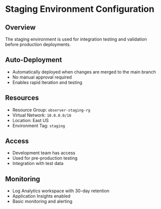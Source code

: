 # Staging Environment Configuration

## Overview
The staging environment is used for integration testing and validation before production deployments.

## Auto-Deployment
- Automatically deployed when changes are merged to the main branch
- No manual approval required
- Enables rapid iteration and testing

## Resources
- Resource Group: `observer-staging-rg`
- Virtual Network: `10.0.0.0/16`
- Location: East US
- Environment Tag: `staging`

## Access
- Development team has access
- Used for pre-production testing
- Integration with test data

## Monitoring
- Log Analytics workspace with 30-day retention
- Application Insights enabled
- Basic monitoring and alerting